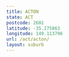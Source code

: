 ```yaml
---
title: ACTON
state: ACT
postcode: 2601
latitude: -35.275863
longitude: 149.113796
url: /act/acton/
layout: suburb
---
```

